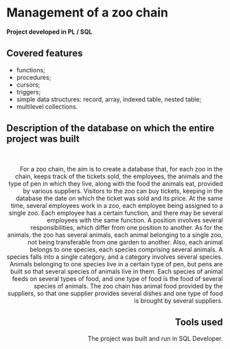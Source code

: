 # Management of a zoo chain
**Project developed in PL / SQL**

## Covered features 
* functions;
* procedures;
* cursors;
* triggers;
* simple data structures: record, array, indexed table, nested table;
* multilevel collections.

## Description of the database on which the entire project was built
&nbsp;&nbsp;&nbsp;&nbsp;&nbsp;&nbsp;&nbsp;&nbsp; <div align="right"> For a zoo chain, the aim is to create a database that, for each zoo in the chain, keeps track of the tickets sold, the employees, the animals and the type of pen in which they live, along with the food the animals eat, provided by various suppliers. Visitors to the zoo can buy tickets, keeping in the database the date on which the ticket was sold and its price. At the same time, several employees work in a zoo, each employee being assigned to a single zoo. Each employee has a certain function, and there may be several employees with the same function. A position involves several responsibilities, which differ from one position to another. As for the animals, the zoo has several animals, each animal belonging to a single zoo, not being transferable from one garden to another. Also, each animal belongs to one species, each species comprising several animals. A species falls into a single category, and a category involves several species. Animals belonging to one species live in a certain type of pen, but pens are built so that several species of animals live in them. Each species of animal feeds on several types of food, and one type of food is the food of several species of animals. The zoo chain has animal food provided by the suppliers, so that one supplier provides several dishes and one type of food is brought by several suppliers.

## Tools used
The project was built and run in SQL Developer.
